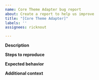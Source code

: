 ```yaml
---
name: Core Theme Adapter bug report
about: Create a report to help us improve
title: "[Core Theme Adapter]"
labels: ''
assignees: ricknout

---
```


**Description**

**Steps to reproduce**

**Expected behavior** 

**Additional context**
